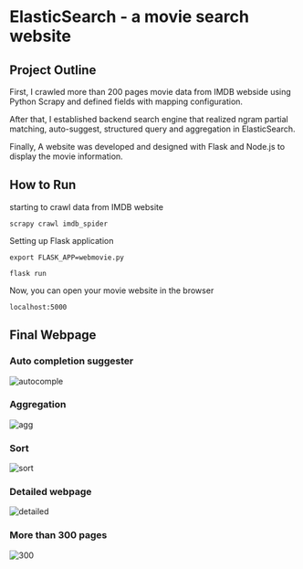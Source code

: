 # ElasticSearch - a movie search website

## Project Outline
First, I crawled more than 200 pages movie data from IMDB webside using Python Scrapy and defined fields with mapping configuration.

After that, I established backend search engine that realized ngram partial matching, auto-suggest, structured query and aggregation in ElasticSearch.

Finally, A website was developed and designed with Flask and Node.js to display the movie information.

## How to Run
starting to crawl data from IMDB website
```
scrapy crawl imdb_spider
```

Setting up Flask application
```
export FLASK_APP=webmovie.py
```
```
flask run
```
Now, you can open your movie website in the browser
```
localhost:5000
```

## Final Webpage
### Auto completion suggester
![autocomple](https://cloud.githubusercontent.com/assets/25273483/23535259/5015a626-ff8b-11e6-9ea0-367290cb8449.jpeg)
### Aggregation
![agg](https://cloud.githubusercontent.com/assets/25273483/23535260/50dd2ff2-ff8b-11e6-803c-91eba6832198.jpeg)
### Sort
![sort](https://cloud.githubusercontent.com/assets/25273483/23535261/5208e682-ff8b-11e6-97ce-3688f2966837.jpeg)
### Detailed webpage
![detailed](https://cloud.githubusercontent.com/assets/25273483/23535263/530d3bd2-ff8b-11e6-94df-718997470979.jpeg)
### More than 300 pages 
![300](https://cloud.githubusercontent.com/assets/25273483/23536331/274d3c2a-ff92-11e6-943a-48d17fb103ee.jpeg)

